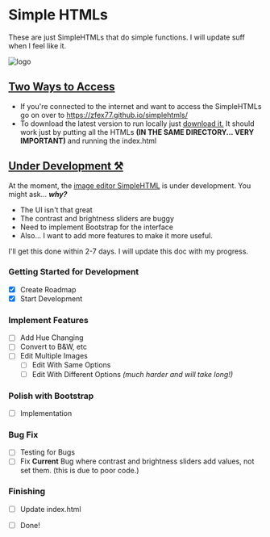 # Simple HTMLs

These are just SimpleHTMLs that do simple functions. I will update suff when I feel like it.

![logo](https://raw.githubusercontent.com/zfex77/simplehtmls/src/plasticdots-personal-use-regular.png)

## <ins>Two Ways to Access</ins>
- If you're connected to the internet and want to access the SimpleHTMLs go on over to https://zfex77.github.io/simplehtmls/
- To download the latest version to run locally just [download it.](https://github.com/zfex77/simplehtmls/archive/refs/heads/main.zip) It should work just by putting all the HTMLs **(IN THE SAME DIRECTORY... VERY IMPORTANT)** and running the index.html

## <ins>Under Development ⚒️</ins>
At the moment, the [image editor SimpleHTML](https://github.com/zfex77/simplehtmls/blob/main/in%20development%20(will%20be%20deleted%20after%20finished)/image.html) is under development. You might ask... _**why?**_
- The UI isn't that great
- The contrast and brightness sliders are buggy
- Need to implement Bootstrap for the interface
- Also... I want to add more features to make it more useful.

I'll get this done within 2-7 days. I will update this doc with my progress.

### Getting Started for Development
  - [x] Create Roadmap
  - [x] Start Development
### Implement Features
  - [ ] Add Hue Changing
  - [ ] Convert to B&W, etc
  - [ ] Edit Multiple Images 
    - [ ] Edit With Same Options
    - [ ] Edit With Different Options _(much harder and will take long!)_
### Polish with Bootstrap
  - [ ] Implementation
### Bug Fix
  - [ ] Testing for Bugs
  - [ ] Fix **Current** Bug where contrast and brightness sliders add values, not set them. (this is due to poor code.)
### Finishing
  - [ ] Update index.html
  - [ ] Done!

